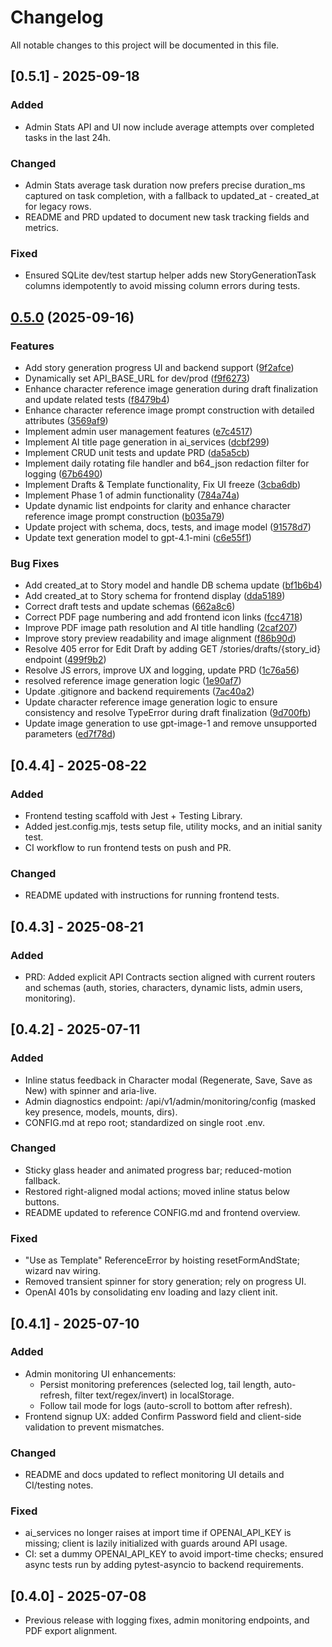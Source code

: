 # Changelog

All notable changes to this project will be documented in this file.

## [0.5.1] - 2025-09-18
### Added
- Admin Stats API and UI now include average attempts over completed tasks in the last 24h.

### Changed
- Admin Stats average task duration now prefers precise duration_ms captured on task completion, with a fallback to updated_at - created_at for legacy rows.
- README and PRD updated to document new task tracking fields and metrics.

### Fixed
- Ensured SQLite dev/test startup helper adds new StoryGenerationTask columns idempotently to avoid missing column errors during tests.

## [0.5.0](https://github.com/LeeBaker3/story_gen_for_work/compare/v0.4.4...v0.5.0) (2025-09-16)


### Features

* Add story generation progress UI and backend support ([9f2afce](https://github.com/LeeBaker3/story_gen_for_work/commit/9f2afcea2eb7afb6742f45f8eabd233a1fe8d28c))
* Dynamically set API_BASE_URL for dev/prod ([f9f6273](https://github.com/LeeBaker3/story_gen_for_work/commit/f9f627338981cdace9175bfcef890293cd4b7ab4))
* Enhance character reference image generation during draft finalization and update related tests ([f8479b4](https://github.com/LeeBaker3/story_gen_for_work/commit/f8479b44ec6c912b3f0b92974457c135545746dd))
* Enhance character reference image prompt construction with detailed attributes ([3569af9](https://github.com/LeeBaker3/story_gen_for_work/commit/3569af9a670dd1da80c450bae6525d1bc1002e94))
* Implement admin user management features ([e7c4517](https://github.com/LeeBaker3/story_gen_for_work/commit/e7c4517d15206b98e366e02544e724d3e7bf2abe))
* Implement AI title page generation in ai_services ([dcbf299](https://github.com/LeeBaker3/story_gen_for_work/commit/dcbf2993a187a45413457f928a251e92b73b1315))
* Implement CRUD unit tests and update PRD ([da5a5cb](https://github.com/LeeBaker3/story_gen_for_work/commit/da5a5cb67ed277cbcc1486db59a3df0097f08493))
* Implement daily rotating file handler and b64_json redaction filter for logging ([67b6490](https://github.com/LeeBaker3/story_gen_for_work/commit/67b64908c6753401e9b1369b270e6afb48368be4))
* Implement Drafts & Template functionality, Fix UI freeze ([3cba6db](https://github.com/LeeBaker3/story_gen_for_work/commit/3cba6dbf38a08861c0ce776d28eba762f8c5fccd))
* Implement Phase 1 of admin functionality ([784a74a](https://github.com/LeeBaker3/story_gen_for_work/commit/784a74a8dfd1c055931b38e7a07225f5758d3f54))
* Update dynamic list endpoints for clarity and enhance character reference image prompt construction ([b035a79](https://github.com/LeeBaker3/story_gen_for_work/commit/b035a791cb0a0a7b97e6d7c4fd7788678a0d53f0))
* Update project with schema, docs, tests, and image model ([91578d7](https://github.com/LeeBaker3/story_gen_for_work/commit/91578d79be8faa90342993cee797f87ebd0e1847))
* Update text generation model to gpt-4.1-mini ([c6e55f1](https://github.com/LeeBaker3/story_gen_for_work/commit/c6e55f13348eabb565b466a5a41111e94794fc37))


### Bug Fixes

* Add created_at to Story model and handle DB schema update ([bf1b6b4](https://github.com/LeeBaker3/story_gen_for_work/commit/bf1b6b490599ce859c559e46b2e3da823bfc313b))
* Add created_at to Story schema for frontend display ([dda5189](https://github.com/LeeBaker3/story_gen_for_work/commit/dda5189df74e16bdf0062442d6e27e76eaca47c8))
* Correct draft tests and update schemas ([662a8c6](https://github.com/LeeBaker3/story_gen_for_work/commit/662a8c63ff965e0e21cf3127628662477004c3bf))
* Correct PDF page numbering and add frontend icon links ([fcc4718](https://github.com/LeeBaker3/story_gen_for_work/commit/fcc47188440752ea48895e022f8a93d6834b3aad))
* Improve PDF image path resolution and AI title handling ([2caf207](https://github.com/LeeBaker3/story_gen_for_work/commit/2caf207d3f20950391d44a6572c51338fac12666))
* Improve story preview readability and image alignment ([f86b90d](https://github.com/LeeBaker3/story_gen_for_work/commit/f86b90defaf458fa0db50cbc4e1c88bc870b62e2))
* Resolve 405 error for Edit Draft by adding GET /stories/drafts/{story_id} endpoint ([499f9b2](https://github.com/LeeBaker3/story_gen_for_work/commit/499f9b23e863d7a09f7c32ed5f335a9d580ead8d))
* Resolve JS errors, improve UX and logging, update PRD ([1c76a56](https://github.com/LeeBaker3/story_gen_for_work/commit/1c76a56daa6b6c9e83c0076babf5e2dd87e9d1ad))
* resolved reference image generation logic ([1e90af7](https://github.com/LeeBaker3/story_gen_for_work/commit/1e90af77f1f3004493641bd71833b07f946ae4d6))
* Update .gitignore and backend requirements ([7ac40a2](https://github.com/LeeBaker3/story_gen_for_work/commit/7ac40a292edcebe7a9719bf3a0a2e5d6292f229d))
* Update character reference image generation logic to ensure consistency and resolve TypeError during draft finalization ([9d700fb](https://github.com/LeeBaker3/story_gen_for_work/commit/9d700fbf2a75dc0ce50e3a4ef718df25b7a92bef))
* Update image generation to use gpt-image-1 and remove unsupported parameters ([ed7f78d](https://github.com/LeeBaker3/story_gen_for_work/commit/ed7f78de2e109cfe653f05a075c30ded0aa6817c))

## [0.4.4] - 2025-08-22
### Added
- Frontend testing scaffold with Jest + Testing Library.
- Added jest.config.mjs, tests setup file, utility mocks, and an initial sanity test.
- CI workflow to run frontend tests on push and PR.

### Changed
- README updated with instructions for running frontend tests.

## [0.4.3] - 2025-08-21
### Added
- PRD: Added explicit API Contracts section aligned with current routers and schemas (auth, stories, characters, dynamic lists, admin users, monitoring).

## [0.4.2] - 2025-07-11
### Added
- Inline status feedback in Character modal (Regenerate, Save, Save as New) with spinner and aria-live.
- Admin diagnostics endpoint: /api/v1/admin/monitoring/config (masked key presence, models, mounts, dirs).
- CONFIG.md at repo root; standardized on single root .env.

### Changed
- Sticky glass header and animated progress bar; reduced-motion fallback.
- Restored right-aligned modal actions; moved inline status below buttons.
- README updated to reference CONFIG.md and frontend overview.

### Fixed
- "Use as Template" ReferenceError by hoisting resetFormAndState; wizard nav wiring.
- Removed transient spinner for story generation; rely on progress UI.
- OpenAI 401s by consolidating env loading and lazy client init.

## [0.4.1] - 2025-07-10
### Added
- Admin monitoring UI enhancements:
  - Persist monitoring preferences (selected log, tail length, auto-refresh, filter text/regex/invert) in localStorage.
  - Follow tail mode for logs (auto-scroll to bottom after refresh).
- Frontend signup UX: added Confirm Password field and client-side validation to prevent mismatches.

### Changed
- README and docs updated to reflect monitoring UI details and CI/testing notes.

### Fixed
- ai_services no longer raises at import time if OPENAI_API_KEY is missing; client is lazily initialized with guards around API usage.
- CI: set a dummy OPENAI_API_KEY to avoid import-time checks; ensured async tests run by adding pytest-asyncio to backend requirements.

## [0.4.0] - 2025-07-08
- Previous release with logging fixes, admin monitoring endpoints, and PDF export alignment.
